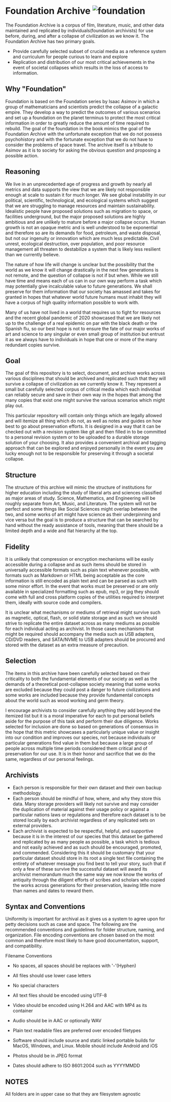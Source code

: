 # Foundation Archive ![foundation](https://github.com/user-attachments/assets/2cd6270c-d62d-4ca7-9849-ff324739e626)
The Foundation Archive is a corpus of film, literature, music, and other data maintained and replicated by individuals(foundation archivists) for use before, during, and after a collapse of civilization as we know it. The Foundation Archive has two primary goals.

* Provide carefully selected subset of crucial media as a reference system and curriculum for people curious to learn and explore
* Replication and distribution of our most critical achievements in the event of societal collapses which results in the loss of access to information.

## Why "Foundation"
Foundation is based on the Foundation series by Isaac Asimov in which a group of mathematicians and scientists predict the collapse of a galactic empire. They develop a way to predict the outcomes of various scenarios and set up a foundation on the planet terminus to protect the most critical information in order to greatly reduce the amount of time required to rebuild. The goal of the foundation in the book mimics the goal of the Foundation Archive with the unfortunate exception that we do not possess psychohistory and with the fortunate exception that we do not have to consider the problems of space travel. The archive itself is a tribute to Asimov as it is to society for asking the obvious question and proposing a possible action.

## Reasoning
We live in an unprecedented age of progress and growth by nearly all metrics and data supports the view that we are likely not responsible enough at scale to sustain it for much longer. We see global instability in our political, scientific, technological, and ecological systems which suggest that we are struggling to manage resources and maintain sustainability. Idealistic people have proposed solutions such as migration to space, or facilities underground, but the major proposed solutions are highly ambitious and are unlikely to mature before a major collapse occurs. Human growth is not an opaque metric and is well understood to be exponential and therefore so are its demands for food, petroleum, and waste disposal, but not our ingenuity or innovation which are much less predictable. Civil unrest, ecological destruction, over population, and poor resource management all threaten to destabilize a system that is likely less resilient than we currently believe. 

The nature of how life will change is unclear but the possibility that the world as we know it will change drastically in the next few generations is not remote, and the question of collapse is not if but when. While we still have time and means each of us can in our own way perform a task which may potentially give incalculable value to future generations. We shall preserve for them information that our society has amassed and takes for granted in hopes that whatever world future humans must inhabit they will have a corpus of high quality information possible to work with.

Many of us have not lived in a world that requires us to fight for resources and the recent global pandemic of 2020 showcased that we are likely not up to the challenge of a real epidemic on par with the black death or the Spanish flu, so our best hope is not to ensure the fate of our major works of art and science to any singular or even small group of institution but entrust it as we always have to individuals in hope that one or more of the many redundant copies survive.

## Goal
The goal of this repository is to select, document, and archive works across various disciplines that should be archived and replicated such that they will survive a collapse of civilization as we currently know it. They represent a small but carefully selected corpus of critical media which each individual can reliably secure and save in their own way in the hopes that among the many copies that exist one might survive the various scenarios which might play out.

This particular repository will contain only things which are legally allowed and will itemize all thing which do not, as well as notes and guides on how best to go about preservation efforts. It is designed in a way that it can be checked out with a revision system like git and then filled in to be committed to a personal revision system or to be uploaded to a durable storage solution of your choosing. It also provides a convenient archival and tagging approach that can be explored and enjoyed personally in the event you are lucky enough not to be responsible for preserving it through a societal collapse.

## Structure
The structure of this archive will mimic the structure of institutions for higher education including the study of liberal arts and sciences classified as major areas of study. Science, Mathematics, and Engineering will be roughly separate from Art, Music, and Literature. The system will not be perfect and some things like Social Sciences might overlap between the two, and some works of art might have science as their underpinning and vice versa but the goal is to produce a structure that can be searched by hand without the ready assistance of tools, meaning that there should be a limited depth and a wide and flat hierarchy at the top.

## Fidelity
It is unlikely that compression or encryption mechanisms will be easily accessible during a collapse and as such items should be stored in universally accessible formats such as plain text whenever possible, with formats such as Markdown or HTML being acceptable as the core information is still encoded as plain text and can be parsed as such with some minor effort. In the event that works must be preserved or are only available in specialized formatting such as epub, mp3, or jpg they should come with full and cross platform copies of the utilities required to interpret them, ideally with source code and compilers.

It is unclear what mechanisms or mediums of retrieval might survive such as magnetic, optical, flash, or solid state storage and as such we should strive to replicate the entire dataset across as many mediums as possible for each individual acting as archivist. In those cases mechanisms that might be required should accompany the media such as USB adapters, CD/DVD readers, and SATA/NVME to USB adapters should be procured and stored with the dataset as an extra measure of precaution.

## Selection
The items in this archive have been carefully selected based on their criticality to both the fundamental elements of our society as well as the demands of a theoretical post-collapse society meaning that some works are excluded because they could post a danger to future civilizations and some works are included because they provide fundamental concepts about the world such as wood working and germ theory. 

I encourage archivists to consider carefully anything they add beyond the itemized list but it is a moral imperative for each to put personal beliefs aside for the purpose of this task and perform their due diligence. Works selected for inclusion are done so based on generations of consensus in the hope that this metric showcases a particularly unique value or insight into our condition and improves our species, not because individuals or particular generations find value in them but because a large group of people across multiple time periods considered them critical and of preservation for our use. It is in their honor and sacrifice that we do the same, regardless of our personal feelings.

## Archivists
* Each person is responsible for their own dataset and their own backup methodology.
* Each person should be mindful of how, where, and why they store this data. Many storage providers will likely not survive and may consider the duplication of material against their usage policy or against a particular nations laws or regulations and therefore each dataset is to be stored locally by each archivist regardless of any replicated sets on external providers.
* Each archivist is expected to be respectful, helpful, and supportive because it is in the interest of our species that this dataset be gathered and replicated by as many people as possible, a task which is tedious and not easily achieved and as such should be encouraged, promoted, and commended. Considering this it should be customary that your particular dataset should store in its root a single text file containing the entirety of whatever message you find best to tell your story, such that if only a few of these survive the successful dataset will award its archivist memorandum much the same way we now know the works of antiquity through the diligent efforts of scribes and scholars who copied the works across generations for their preservation, leaving little more than names and dates to reward them.

## Syntax and Conventions
Uniformity is important for archival as it gives us a system to agree upon for petty decisions such as case and space. The following are the recommended conventions and guidelines for folder structure, naming, and organization. File encoding conventions are chosen based on the most common and therefore most likely to have good documentation, support, and compatibility.

Filename Conventions

* No spaces, all spaces should be replaces with '-'(Hyphen)
* All files should use lower case letters
* No special characters


* All text files should be encoded using UTF-8
* Video should be encoded using H.264 and AAC with MP4 as its container
* Audio should be in AAC or optionally WAV
* Plain text readable files are preferred over encoded filetypes
* Software should include source and static linked portable builds for MacOS, Windows, and Linux. Mobile should include Android and iOS
* Photos should be in JPEG format
* Dates should adhere to ISO 8601:2004 such as YYYYMMDD

## NOTES

All folders are in upper case so that they are filesystem agnostic

